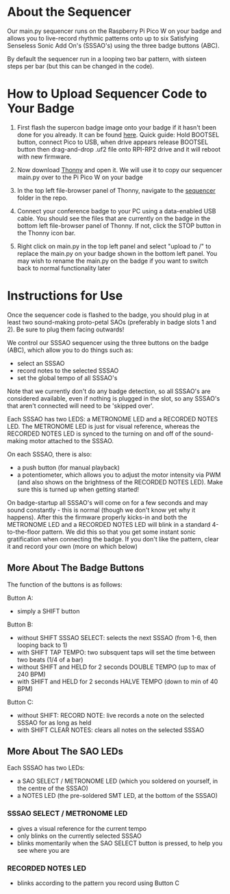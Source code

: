 # About the Sequencer

Our main.py sequencer runs on the Raspberry Pi Pico W on your badge and allows you to live-record rhythmic patterns onto up to six Satisfying Senseless Sonic Add On's (SSSAO's) using the three badge buttons (ABC).

By default the sequencer run in a looping two bar pattern, with sixteen steps per bar (but this can be changed in the code).

# How to Upload Sequencer Code to Your Badge

1. First flash the supercon badge image onto your badge if it hasn't been done for you already. It can be found [here](../badge_firmware). Quick guide: Hold BOOTSEL button, connect Pico to USB, when drive appears release BOOTSEL button then drag-and-drop .uf2 file onto RPI-RP2 drive and it will reboot with new firmware.

2. Now download [Thonny](https://thonny.org/) and open it. We will use it to copy our sequencer main.py over to the Pi Pico W on your badge

3. In the top left file-browser panel of Thonny, navigate to the [sequencer](./badge_sequencer) folder in the repo.

4. Connect your conference badge to your PC using a data-enabled USB cable. You should see the files that are currently on the badge in the bottom left file-browser panel of Thonny. If not, click the STOP button in the Thonny icon bar. 

5. Right click on main.py in the top left panel and select "upload to /" to replace the main.py on your badge shown in the bottom left panel. You may wish to rename the main.py on the badge if you want to switch back to normal functionality later

# Instructions for Use

Once the sequencer code is flashed to the badge, you should plug in at least two sound-making proto-petal SAOs (preferably in badge slots 1 and 2). Be sure to plug them facing outwards!

We control our SSSAO sequencer using the three buttons on the badge (ABC), which allow you to do things such as: 
- select an SSSAO
- record notes to the selected SSSAO
- set the global tempo of all SSSAO's

Note that we currently don't do any badge detection, so all SSSAO's are considered available, even if nothing is plugged in the slot, so any SSSAO's that aren't connected will need to be 'skipped over'.

Each SSSAO has two LEDS: a METRONOME LED and a RECORDED NOTES LED. The METRONOME LED is just for visual reference, whereas the RECORDED NOTES LED is synced to the turning on and off of the sound-making motor attached to the SSSAO. 

On each SSSAO, there is also:
- a push button (for manual playback)
- a potentiometer, which allows you to adjust the motor intensity via PWM (and also shows on the brightness of the RECORDED NOTES LED). Make sure this is turned up when getting started!

On badge-startup all SSSAO's will come on for a few seconds and may sound constantly - this is normal (though we don't know yet why it happens). After this the firmware properly kicks-in and both the METRONOME LED and a RECORDED NOTES LED will blink in a standard 4-to-the-floor pattern. We did this so that you get some instant sonic gratification when connecting the badge. If you don't like the pattern, clear it and record your own (more on which below)

## More About The Badge Buttons

The function of the buttons is as follows:

Button A:
- simply a SHIFT button

Button B:
- without SHIFT								SSSAO SELECT: selects the next SSSAO (from 1-6, then looping back to 1)
- with SHIFT 								TAP TEMPO: two subsquent taps will set the time between two beats (1/4 of a bar)
- without SHIFT and HELD for 2 seconds		DOUBLE TEMPO (up to max of 240 BPM)
- with SHIFT and HELD for 2 seconds			HALVE TEMPO (down to min of 40 BPM)

Button C:
- without SHIFT:							RECORD NOTE: live records a note on the selected SSSAO for as long as held
- with SHIFT								CLEAR NOTES: clears all notes on the selected SSSAO

## More About The SAO LEDs

Each SSSAO has two LEDs:
- a SAO SELECT / METRONOME LED (which you soldered on yourself, in the centre of the SSSAO)
- a NOTES LED (the pre-soldered SMT LED, at the bottom of the SSSAO)

### SSSAO SELECT / METRONOME LED

- gives a visual reference for the current tempo
- only blinks on the currently selected SSSAO
- blinks momentarily when the SAO SELECT button is pressed, to help you see where you are

### RECORDED NOTES LED

- blinks according to the pattern you record using Button C
